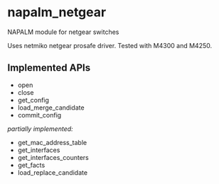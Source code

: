 # napalm_netgear
NAPALM module for netgear switches

Uses netmiko netgear prosafe driver. Tested with M4300 and M4250.

## Implemented APIs
 - open
 - close
 - get_config
 - load_merge_candidate
 - commit_config

*partially implemented:*
 - get_mac_address_table
 - get_interfaces
 - get_interfaces_counters
 - get_facts
 - load_replace_candidate

